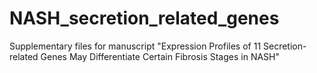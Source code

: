 # NASH_secretion_related_genes
Supplementary files for manuscript "Expression Profiles of 11 Secretion-related Genes May Differentiate Certain Fibrosis Stages in NASH"
